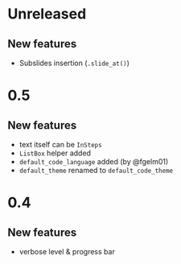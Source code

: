 # Unreleased

## New features

* Subslides insertion (`.slide_at()`)

# 0.5

## New features

* text itself can be `InSteps`
* `ListBox` helper added
* `default_code_language` added (by @fgelm01)
* `default_theme` renamed to `default_code_theme`

# 0.4

## New features

* verbose level & progress bar
